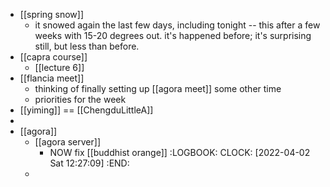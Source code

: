 - [[spring snow]]
	- it snowed again the last few days, including tonight -- this after a few weeks with 15-20 degrees out. it's happened before; it's surprising still, but less than before.
- [[capra course]]
	- [[lecture 6]]
- [[flancia meet]]
	- thinking of finally setting up [[agora meet]] some other time
	- priorities for the week
- [[yiming]] == [[ChengduLittleA]]
-
- [[agora]]
	- [[agora server]]
		- NOW fix [[buddhist orange]]
		  :LOGBOOK:
		  CLOCK: [2022-04-02 Sat 12:27:09]
		  :END:
	-